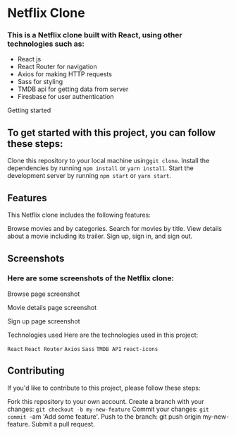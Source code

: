 # Netflix Clone



### This is a Netflix clone built with React, using other technologies such as:

- React js
- React Router for navigation
- Axios for making HTTP requests
- Sass for styling
- TMDB api for getting data from server
- Firesbase for  user authentication


Getting started

## To get started with this project, you can follow these steps:

Clone this repository to your local machine using`git clone`.
Install the dependencies by running `npm install` or `yarn install`.
Start the development server by running `npm start` or `yarn start`.

## Features

This Netflix clone includes the following features:

Browse movies and by categories.
Search for movies by title.
View details about a movie including its trailer.
Sign up, sign in, and sign out.

## Screenshots

### Here are some screenshots of the Netflix clone:

Browse page screenshot

Movie details page screenshot

Sign up page screenshot

Technologies used
Here are the technologies used in this project:

`React`
`React Router`
`Axios`
`Sass`
`TMDB API`
`react-icons`

## Contributing

If you'd like to contribute to this project, please follow these steps:

Fork this repository to your own account.
Create a branch with your changes: `git checkout -b my-new-feature`
Commit your changes: `git commit `-am 'Add some feature'.
Push to the branch: git push origin my-new-feature.
Submit a pull request.

